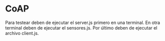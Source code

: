 # CoAP

Para testear deben de ejecutar el server.js primero en una terminal.
En otra terminal deben de ejecutar el sensores.js.
Por último deben de ejecutar el archivo client.js.